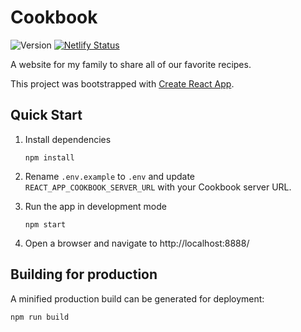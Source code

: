 # Cookbook

![Version](https://img.shields.io/github/package-json/v/vmroycroft/cookbook)
[![Netlify Status](https://api.netlify.com/api/v1/badges/9ed2b0e7-2a28-436b-a2d8-2b5246fe0af5/deploy-status)](https://app.netlify.com/sites/cocky-kowalevski-ba6d94/deploys)

A website for my family to share all of our favorite recipes.

This project was bootstrapped with [Create React App](https://github.com/facebook/create-react-app).

## Quick Start

1. Install dependencies

   ```
   npm install
   ```

2. Rename `.env.example` to `.env` and update `REACT_APP_COOKBOOK_SERVER_URL` with your Cookbook server URL.

3. Run the app in development mode

   ```
   npm start
   ```

4. Open a browser and navigate to http://localhost:8888/

## Building for production

A minified production build can be generated for deployment:

```
npm run build
```
